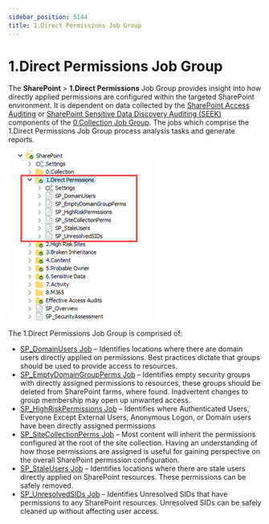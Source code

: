 ```yaml
---
sidebar_position: 5144
title: 1.Direct Permissions Job Group
---
```


# 1.Direct Permissions Job Group

The **SharePoint** > **1.Direct Permissions** Job Group provides insight into how directly applied permissions are configured within the targeted SharePoint environment. It is dependent on data collected by the [SharePoint Access Auditing](../Collection/Overview#SharePoi "SharePoint Access Auditing") or [SharePoint Sensitive Data Discovery Auditing (SEEK)](../Collection/Overview#SharePoi3 "SharePoint Sensitive Data Discovery Auditing (SEEK)") components of the [0.Collection Job Group](../Collection/Overview "0.Collection Job Group"). The jobs which comprise the 1.Direct Permissions Job Group process analysis tasks and generate reports.

![1.Direct Permissions Job Group in the Jobs Tree](../../../../../../../static/images/AccessAnalyzer_12.0/Content/Resources/Images/EnterpriseAuditor/Solutions/SharePoint/DirectPermissions/JobsTree.png "1.Direct Permissions Job Group in the Jobs Tree")

The 1.Direct Permissions Job Group is comprised of:

* [SP\_DomainUsers Job](SP_DomainUsers "SP_DomainUsers Job") – Identifies locations where there are domain users directly applied on permissions. Best practices dictate that groups should be used to provide access to resources.
* [SP\_EmptyDomainGroupPerms Job](SP_EmptyDomainGroupPerms "SP_EmptyDomainGroupPerms Job") – Identifies empty security groups with directly assigned permissions to resources, these groups should be deleted from SharePoint farms, where found. Inadvertent changes to group membership may open up unwanted access.
* [SP\_HighRiskPermissions Job](SP_HighRiskPermissions "SP_HighRiskPermissions Job") – Identifies where Authenticated Users, Everyone Except External Users, Anonymous Logon, or Domain users have been directly assigned permissions
* [SP\_SiteCollectionPerms Job](SP_SiteCollectionPerms "SP_SiteCollectionPerms Job") – Most content will inherit the permissions configured at the root of the site collection. Having an understanding of how those permissions are assigned is useful for gaining perspective on the overall SharePoint permission configuration.
* [SP\_StaleUsers Job](SP_StaleUsers "SP_StaleUsers Job") – Identifies locations where there are stale users directly applied on SharePoint resources. These permissions can be safely removed.
* [SP\_UnresolvedSIDs Job](SP_UnresolvedSIDs "SP_UnresolvedSIDs Job") – Identifies Unresolved SIDs that have permissions to any SharePoint resources. Unresolved SIDs can be safely cleaned up without affecting user access.